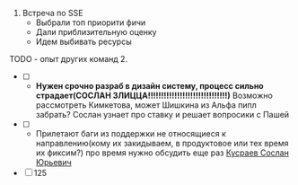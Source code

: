1. Встреча по SSE
	- Выбрали топ приорити фичи
	- Дали приблизительную оценку
	- Идем выбивать ресурсы

TODO - опыт других команд
2.


- [ ] -   **Нужен срочно разраб в дизайн систему, процесс сильно страдает(СОСЛАН ЗЛИЦЦА!!!!!!!!!!!!!!!!!!!!!!!!!!!!!!)** Возможно рассмотреть Кимкетова, может Шишкина из Альфа пипл забрать? Сослан узнает про ставку и решает вопросики с Пашей
- [ ]  - Прилетают баги из поддержки не относящиеся к направлению(кому их закидываем, в продуктовое или тех время их фиксим?) про время нужно обсудить еще раз [Кусраев Сослан Юрьевич](http://jira.moscow.alfaintra.net/secure/ViewProfile.jspa?name=U_02303 "Follow link")
- [ ] 125
